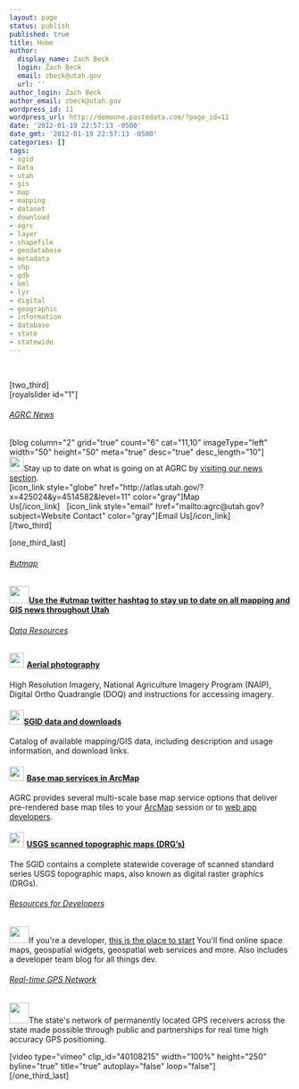 ```yaml
---
layout: page
status: publish
published: true
title: Home
author:
  display_name: Zach Beck
  login: Zach Beck
  email: zbeck@utah.gov
  url: ''
author_login: Zach Beck
author_email: zbeck@utah.gov
wordpress_id: 11
wordpress_url: http://demoone.pastedata.com/?page_id=11
date: '2012-01-19 22:57:13 -0500'
date_gmt: '2012-01-19 22:57:13 -0500'
categories: []
tags:
- sgid
- Data
- utah
- gis
- map
- mapping
- dataset
- download
- agrc
- layer
- shapefile
- geodatabase
- metadata
- shp
- gdb
- kml
- lyr
- digital
- geographic
- information
- database
- state
- statewide
---
```

<p>&nbsp;</p>
<p>[two_third]<br />
[royalslider id="1"]</p>
<h6><a href="/news">AGRC News</a></h6>
<p>[blog column="2" grid="true" count="6" cat="11,10" imageType="left" width="50" height="50" meta="true" desc="true" desc_length="10"]<br />
<img class="alignleft size-full wp-image-43" title="news" src="http://gis.utah.gov/wp-content/uploads/news.png" alt="" width="26" height="26" />Stay up to date on what is going on at AGRC by <a href="/News">visiting our news section</a>.<br />
[icon_link style="globe" href="http://atlas.utah.gov/?x=425024&amp;y=4514582&amp;level=11" color="gray"]Map Us[/icon_link]   [icon_link style="email" href="mailto:agrc@utah.gov?subject=Website Contact" color="gray"]Email Us[/icon_link]<br />
[/two_third]</p>
<p>[one_third_last]</p>
<h6><a href="http://twitter.com/#!/search/realtime/%23utmap">#utmap</a></h6>
<h4><a href="http://gis.utah.gov/utmap-a-twitter-tag-for-utah-gis/"><img class="size-full wp-image-9681 alignleft" title="twitter" src="http://gis.utah.gov/wp-content/uploads/twitter_icon.png" alt="" width="35" height="31" /></a><a href="http://gis.utah.gov/utmap-a-twitter-tag-for-utah-gis/">Use the #utmap twitter hashtag to stay up to date on all mapping and GIS news throughout Utah</a></h4>
<h6><a href="/data">Data Resources</a></h6>
<h4><a href="/data/aerial-photography/"><img class="alignleft size-full wp-image-31" style="margin-right: 5px;" title="Aerial Photography" src="http://gis.utah.gov/wp-content/uploads/airplane.png" alt="" width="26" height="26" /></a><a href="/data/aerial-photography/">Aerial photography</a></h4>
<p>High Resolution Imagery, National Agriculture Imagery Program (NAIP), Digital Ortho Quadrangle (DOQ) and instructions for accessing imagery.</p>
<h4><a href="http://gis.utah.gov/data"><img class="alignleft" title="Utah GIS/Mapping Data" src="http://gis.utah.gov/wp-content/uploads/data.png" alt="" width="26" height="26" />SGID data and downloads</a></h4>
<p>Catalog of available mapping/GIS data, including description and usage information, and download links.</p>
<h4><a href="/data/sgid-base-map-services-arcmap/"><img class="alignleft size-full wp-image-41" style="margin-right: 5px;" title="Base Map Services" src="http://gis.utah.gov/wp-content/uploads/map.png" alt="" width="26" height="26" />Base map services in ArcMap</a></h4>
<p>AGRC provides several multi-scale base map service options that deliver pre-rendered base map tiles to your <a href="/data/sgid-base-map-services-arcmap/">ArcMap</a> session or to <a href="/developer/base-maps/">web app developers</a>.</p>
<h4><a href="/data/usgs-scanned-topographic-maps-drgs/"><img class="alignleft size-full wp-image-57" style="margin-right: 5px;" title="USGS Topographic Maps" src="http://gis.utah.gov/wp-content/uploads/radar.png" alt="" width="26" height="26" />USGS scanned topographic maps (DRG’s)</a></h4>
<p>The SGID contains a complete statewide coverage of scanned standard series USGS topographic maps, also known as digital raster graphics (DRGs).</p>
<h6><a href="/developer">Resources for Developers</a></h6>
<p><img class="alignleft  wp-image-64" title="Developer" src="http://gis.utah.gov/wp-content/uploads/developer.png" alt="" width="35" height="30" />If you're a developer, <a href="/developer">this is the place to start</a> You'll find online space maps, geospatial widgets, geospatial web services and more. Also includes a developer team blog for all things dev.</p>
<h6><a href="/data/sgid-cadastre/turn-gps/">Real-time GPS Network</a></h6>
<p><a href="http://gis.utah.gov/wp-content/uploads/Surveyor.png"><img class="size-full wp-image-9693 alignleft" title="Surveyor" src="http://gis.utah.gov/wp-content/uploads/Surveyor.png" alt="" width="35" height="37" /></a>The state's network of permanently located GPS receivers across the state made possible through public and partnerships for real time high accuracy GPS positioning.</p>
<p>[video type="vimeo" clip_id="40108215" width="100%" height="250" byline="true" title="true" autoplay="false" loop="false"]<br />
[/one_third_last]</p>

